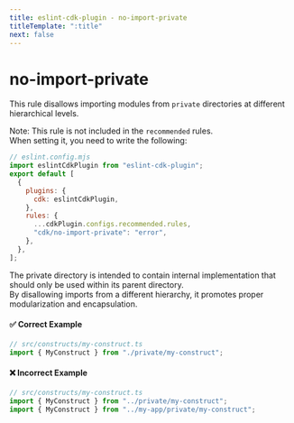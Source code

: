 ```yaml
---
title: eslint-cdk-plugin - no-import-private
titleTemplate: ":title"
next: false
---
```


# no-import-private

This rule disallows importing modules from `private` directories at different hierarchical levels.

Note: This rule is not included in the `recommended` rules.  
When setting it, you need to write the following:

```js
// eslint.config.mjs
import eslintCdkPlugin from "eslint-cdk-plugin";
export default [
  {
    plugins: {
      cdk: eslintCdkPlugin,
    },
    rules: {
      ...cdkPlugin.configs.recommended.rules,
      "cdk/no-import-private": "error",
    },
  },
];
```

The private directory is intended to contain internal implementation that should only be used within its parent directory.  
By disallowing imports from a different hierarchy, it promotes proper modularization and encapsulation.

#### ✅ Correct Example

```ts
// src/constructs/my-construct.ts
import { MyConstruct } from "./private/my-construct";
```

#### ❌ Incorrect Example

```ts
// src/constructs/my-construct.ts
import { MyConstruct } from "../private/my-construct";
import { MyConstruct } from "../my-app/private/my-construct";
```

